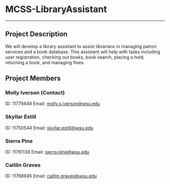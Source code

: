 # MCSS-LibraryAssistant

***

## Project Description
We will develop a library assistant to assist librarians in managing patron services and a book database. This assistant will help with tasks including user registration, checking out books, book search, placing a hold, returning a book, and managing fines. 

## Project Members
### Molly Iverson (Contact)
ID: 11775649
Email: molly.s.iverson@wsu.edu 

### Skyllar Estill
ID: 11750544
Email: skyllar.estill@wsu.edu

### Sierra Pine
ID: 11761138
Email: sierra.pine@wsu.edu 

### Caitlin Graves
ID: 11768945
Email: caitlin.graves@wsu.edu 
